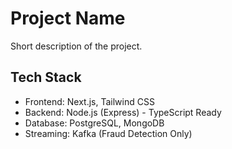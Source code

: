 # Project Name
Short description of the project.

## Tech Stack
- Frontend: Next.js, Tailwind CSS
- Backend: Node.js (Express) - TypeScript Ready
- Database: PostgreSQL, MongoDB
- Streaming: Kafka (Fraud Detection Only)
